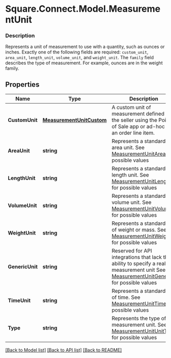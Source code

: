 # Square.Connect.Model.MeasurementUnit

### Description

Represents a unit of measurement to use with a quantity, such as ounces or inches. Exactly one of the following fields are required: `custom_unit`, `area_unit`, `length_unit`, `volume_unit`, and `weight_unit`.  The `family` field describes the type of measurement. For example, ounces are in the weight family.

## Properties

Name | Type | Description | Notes
------------ | ------------- | ------------- | -------------
**CustomUnit** | [**MeasurementUnitCustom**](MeasurementUnitCustom.md) | A custom unit of measurement defined by the seller using the Point of Sale app or ad-hoc as an order line item. | [optional] 
**AreaUnit** | **string** | Represents a standard area unit. See [MeasurementUnitArea](#type-measurementunitarea) for possible values | [optional] 
**LengthUnit** | **string** | Represents a standard length unit. See [MeasurementUnitLength](#type-measurementunitlength) for possible values | [optional] 
**VolumeUnit** | **string** | Represents a standard volume unit. See [MeasurementUnitVolume](#type-measurementunitvolume) for possible values | [optional] 
**WeightUnit** | **string** | Represents a standard unit of weight or mass. See [MeasurementUnitWeight](#type-measurementunitweight) for possible values | [optional] 
**GenericUnit** | **string** | Reserved for API integrations that lack the ability to specify a real measurement unit See [MeasurementUnitGeneric](#type-measurementunitgeneric) for possible values | [optional] 
**TimeUnit** | **string** | Represents a standard unit of time. See [MeasurementUnitTime](#type-measurementunittime) for possible values | [optional] 
**Type** | **string** | Represents the type of the measurement unit. See [MeasurementUnitUnitType](#type-measurementunitunittype) for possible values | [optional] 



[[Back to Model list]](../README.md#documentation-for-models) [[Back to API list]](../README.md#documentation-for-api-endpoints) [[Back to README]](../README.md)

